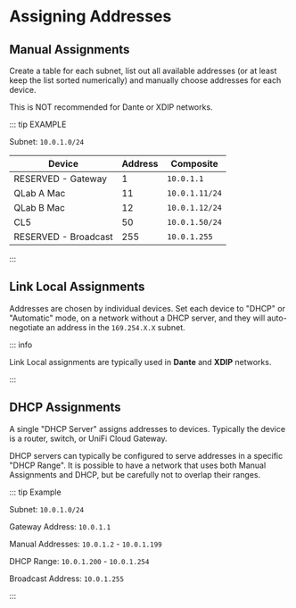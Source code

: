 # Assigning Addresses

## Manual Assignments

Create a table for each subnet, list out all available addresses (or at least keep the list sorted numerically) and manually choose addresses for each device.

This is NOT recommended for Dante or XDIP networks.

::: tip EXAMPLE

Subnet: `10.0.1.0/24`

| Device               | Address | Composite      |
| -------------------- | ------- | -------------- |
| RESERVED - Gateway   | 1       | `10.0.1.1`     |
| QLab A Mac           | 11      | `10.0.1.11/24` |
| QLab B Mac           | 12      | `10.0.1.12/24` |
| CL5                  | 50      | `10.0.1.50/24` |
| RESERVED - Broadcast | 255     | `10.0.1.255`   |

:::

## Link Local Assignments

Addresses are chosen by individual devices. Set each device to "DHCP" or "Automatic" mode, on a network without a DHCP server, and they will auto-negotiate an address in the `169.254.X.X` subnet.

::: info

Link Local assignments are typically used in **Dante** and **XDIP** networks.

:::

## DHCP Assignments

A single "DHCP Server" assigns addresses to devices. Typically the device is a router, switch, or UniFi Cloud Gateway.

DHCP servers can typically be configured to serve addresses in a specific "DHCP Range". It is possible to have a network that uses both Manual Assignments and DHCP, but be carefully not to overlap their ranges.

::: tip Example

Subnet: `10.0.1.0/24`

Gateway Address: `10.0.1.1`

Manual Addresses: `10.0.1.2` - `10.0.1.199`

DHCP Range: `10.0.1.200` - `10.0.1.254`

Broadcast Address: `10.0.1.255`

:::
